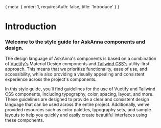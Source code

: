 <route>
{
  meta: {
    order: 1,
    requiresAuth: false,
    title: 'Introduce'
  }
}
</route>

# Introduction

### Welcome to the style guide for AskAnna components and design.

The design language of AskAnna's components is based on a combination of [ Vuetify's](https://vuetifyjs.com/en/introduction/why-vuetify/) Material Design components and [ Tailwind CSS's](https://tailwindcss.com/docs/utility-first) utility-first approach. This means that we prioritize functionality, ease of use, and accessibility, while also providing a visually appealing and consistent experience across the project's components.

In this style guide, you'll find guidelines for the use of Vuetify and Tailwind CSS components, including typography, color, spacing, layout, and more. These guidelines are designed to provide a clear and consistent design language that can be used across the entire project. Additionally, we've provided resources such as color palettes, typography sets, and sample layouts to help you quickly and easily create beautiful interfaces using these components.
